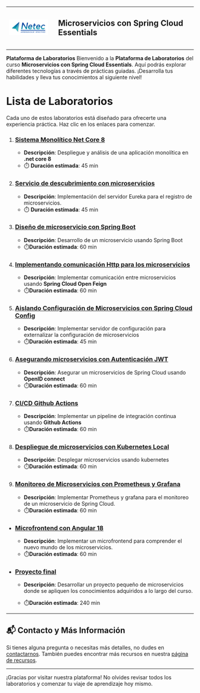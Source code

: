 <div>
<table>
  <tbody>
      <tr>
    <td> 
        <img src="./images/neteclogo.png" width="150px">
    <td>
    <td>
      <h2>Microservicios con Spring Cloud Essentials<h2>
    </td>
  </tr>
  </tbody>
<table>
</div>

**Plataforma de Laboratorios**
Bienvenido a la **Plataforma de Laboratorios** del curso **Microservicios con Spring Cloud Essentials**. Aquí podrás explorar diferentes tecnologías a través de prácticas guiadas. ¡Desarrolla tus habilidades y lleva tus conocimientos al siguiente nivel!

# Lista de Laboratorios
Cada uno de estos laboratorios está diseñado para ofrecerte una experiencia práctica. Haz clic en los enlaces para comenzar.

01. ### [Sistema Monolítico Net Core 8](./Capitulo1/README.md)
    - **Descripción**: Despliegue y análisis de una aplicación monolítica en **.net core 8**
    - ⏱️ **Duración estimada**: 45 min

02. ### [Servicio de descubrimiento con microservicios](./Capitulo2/README.md)
    - **Descripción**: Implementación del servidor Eureka para el registro de microservicios.
    - ⏱️ **Duración estimada**: 45 min

03. ### [Diseño de microservicio con Spring Boot](./Capitulo3/README.md)
    - **Descripción**: Desarrollo de un microservicio usando Spring Boot 
    - ⏱️**Duración estimada**: 60 min

04. ### [Implementando comunicación Http para los microservicios](./Capitulo4/README.md)
    - **Descripción**: Implementar comunicación entre microservicios usando **Spring Cloud Open Feign**
    - ⏱️**Duración estimada**: 60 min
05. ### [Aislando Configuración de Microservicios con Spring Cloud Config](./Capitulo5/README.md)
    - **Descripción**: Implementar servidor de configuración para externalizar la configuración de microservicios
    - ⏱️**Duración estimada**: 45 min


06. ### [Asegurando microservicios con Autenticación JWT](./Capitulo6/README.md)
    - **Descripción**: Asegurar un microservicios de Spring Cloud usando **OpenID connect**
    - ⏱️**Duración estimada**: 60 min

07. ### [CI/CD Github Actions](./Capitulo7/README.md)
    - **Descripción**: Implementar un pipeline de integración continua usando **Github Actions**
    - ⏱️**Duración estimada**: 60 min

08. ### [Despliegue de microservicios con Kubernetes Local](./Capitulo8/README.md)
    - **Descripción**: Desplegar microservicios usando kubernetes
    - ⏱️**Duración estimada**: 60 min


09. ### [Monitoreo de Microservicios con Prometheus y Grafana](./Capitulo9/README.md)
    - **Descripción**: Implementar Prometheus y grafana para el monitoreo de un microservicio de Spring Cloud.
    - ⏱️**Duración estimada**: 60 min

- ### [Microfrontend con Angular 18](./Capitulo10/README.md)
    - **Descripción**: Implementar un microfrontend para comprender el nuevo mundo de los microservicios.
    - ⏱️**Duración estimada**: 60 min

- ### [Proyecto final](./Capitulo11/README.md)
    - **Descripción**: Desarrollar un proyecto pequeño de microservicios donde se apliquen los conocimientos adquiridos a lo largo del curso. 

    - ⏱️**Duración estimada**: 240 min

---
## 📬 **Contacto y Más Información**

Si tienes alguna pregunta o necesitas más detalles, no dudes en [contactarnos](mailto:soporte@netec.com). También puedes encontrar más recursos en nuestra [página de recursos](https://netec.com).

---

¡Gracias por visitar nuestra plataforma! No olvides revisar todos los laboratorios y comenzar tu viaje de aprendizaje hoy mismo.
